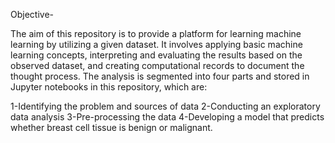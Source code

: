Objective-

The aim of this repository is to provide a platform for learning machine learning by utilizing a given dataset. It involves applying basic machine learning concepts, interpreting and evaluating the results based on the observed dataset, and creating computational records to document the thought process. The analysis is segmented into four parts and stored in Jupyter notebooks in this repository, which are:

1-Identifying the problem and sources of data
2-Conducting an exploratory data analysis
3-Pre-processing the data
4-Developing a model that predicts whether breast cell tissue is benign or malignant.
